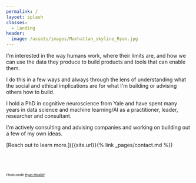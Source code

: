 ```yaml
---
permalink: /
layout: splash
classes:
  - landing
header:
  image: /assets/images/Manhattan_skyline_Ryan.jpg
---
```


I'm interested in the way humans work, where their limits are, and how we can use the data they produce to build products and tools that can enable them. 

I do this in a few ways and always through the lens of understanding what the social and ethical implications are for what I'm building or advising others how to build.

I hold a PhD in cognitive neuroscience from Yale and have spent many years in data science and machine learning/AI as a practitioner, leader, researcher and consultant. 

I'm actively consulting and advising companies and working on building out a few of my own ideas.

[Reach out to learn more.]({{site.url}}{% link _pages/contact.md %})
<br>
<br>
<br>
<br>
<br>
<span style="font-family:Helvetica; font-size:0.625em;">Photo credit: [Ryan Micallef](https://flickr.com/photos/jqpubliq/17398206588/in/photolist-svqmF7)</span>
  
